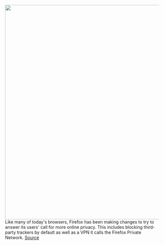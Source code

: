 <img src='https://cdn.vox-cdn.com/thumbor/YvjiUSgBCZPjDicwtunT7Aty5VY=/0x0:2040x1360/1200x800/filters:focal(857x517:1183x843)/cdn.vox-cdn.com/uploads/chorus_image/image/66273746/acastro_200207_3900_firefox_0001.0.5.jpg' width='700px' /><br/>
Like many of today's browsers, Firefox has been making changes to try to answer its users' call for more online privacy. This includes blocking third-party trackers by default as well as a VPN it calls the Firefox Private Network.
<a href='https://www.theverge.com/2020/2/7/21121202/firefox-privacy-tools-private-network-browser-settings'> Source <a/>
